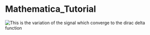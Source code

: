# Mathematica_Tutorial
![This is the variation of the signal which converge to the dirac delta function](https://drive.google.com/file/d/1iI_vXheUGddvHh6YlOvvV5IUgLDmoFV2/view?usp=sharing/animation_delta.gif)

